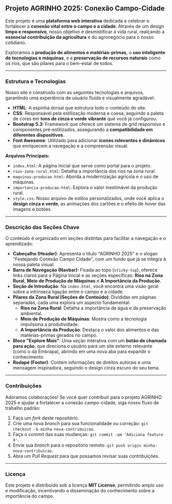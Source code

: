 
## Projeto AGRINHO 2025: Conexão Campo-Cidade

Este projeto é uma **plataforma web interativa** dedicada a celebrar e fortalecer a **conexão vital entre o campo e a cidade**. Através de um design **limpo e responsivo**, nosso objetivo é desmistificar a vida rural, realçando a **essencial contribuição da agricultura** e do agronegócio para o nosso cotidiano.

Exploramos a **produção de alimentos e matérias-primas**, o **uso inteligente de tecnologias e máquinas**, e a **preservação de recursos naturais** como os rios, que são pilares para o bem-estar de todos.

---

### Estrutura e Tecnologias

Nosso site é construído com as seguintes tecnologias e arquivos, garantindo uma experiência de usuário fluida e visualmente agradável:

* **HTML**: A espinha dorsal que estrutura todo o conteúdo do site.
* **CSS**: Responsável pela estilização moderna e coesa, seguindo a paleta de cores em **tons de cinza e verde vibrante** que você já configurou.
* **Bootstrap 5.3**: Framework que oferece um sistema de grid responsivo e componentes pré-estilizados, assegurando a **compatibilidade em diferentes dispositivos**.
* **Font Awesome**: Utilizado para adicionar **ícones relevantes e dinâmicos** que enriquecem a navegação e a compreensão visual.

**Arquivos Principais:**

* `index.html`: A página inicial que serve como portal para o projeto.
* `rios-zona-rural.html`: Detalha a importância dos rios na zona rural.
* `maquinas-producao.html`: Aborda a modernização agrícola e o uso de máquinas.
* `importancia-producao.html`: Explora o valor inestimável da produção rural.
* `style.css`: Nosso arquivo de estilos personalizados, onde você aplica o **design cinza e verde**, as animações dos cartões e o efeito de hover das imagens e botões.

---

### Descrição das Seções Chave

O conteúdo é organizado em seções distintas para facilitar a navegação e o aprendizado:

* **Cabeçalho (Header)**: Apresenta o título "AGRINHO 2025" e o slogan "Festejando Conexão Campo Cidade", com um fundo que já se integra à nossa paleta visual.
* **Barra de Navegação (Navbar)**: Fixada ao topo (`sticky-top`), oferece links claros para a Página Inicial e as seções específicas: **Rios na Zona Rural**, **Meio de Produção de Máquinas** e **A Importância da Produção**.
* **Seção de Introdução**: Na `index.html`, você encontra uma visão geral sobre a intrínseca ligação entre o campo e a cidade.
* **Pilares da Zona Rural (Seções de Conteúdo)**: Divididas em páginas separadas, cada uma explora um aspecto fundamental:
    * **Rios na Zona Rural**: Detalha a importância da água e da preservação ambiental.
    * **Meio de Produção de Máquinas**: Mostra como a tecnologia impulsiona a produtividade.
    * **A Importância da Produção**: Destaca o valor dos alimentos e das matérias-primas gerados no campo.
* **Bloco "Explore Mais"**: Uma seção interativa com um **botão de chamada para ação**, que direciona o usuário para um site externo relevante (como o da Embrapa), abrindo em uma nova aba para expandir o conhecimento.
* **Rodapé (Footer)**: Contém informações de direitos autorais e uma mensagem inspiradora, seguindo o design cinza escuro do seu tema.


---

### Contribuições

Adoramos colaborações! Se você quer contribuir para o projeto AGRINHO 2025 e ajudar a fortalecer a conexão campo-cidade, siga nosso fluxo de trabalho padrão:

1.  Faça um *fork* deste repositório.
2.  Crie uma nova *branch* para sua funcionalidade ou correção: `git checkout -b minha-nova-contribuicao`.
3.  Faça o *commit* das suas mudanças: `git commit -am 'Adiciona feature X'`.
4.  Envie sua *branch* para o repositório remoto: `git push origin minha-nova-contribuicao`.
5.  Abra um *Pull Request* para que possamos revisar suas contribuições.

---

### Licença

Este projeto é distribuído sob a licença **MIT License**, permitindo amplo uso e modificação, incentivando a disseminação do conhecimento sobre a importância do campo.

